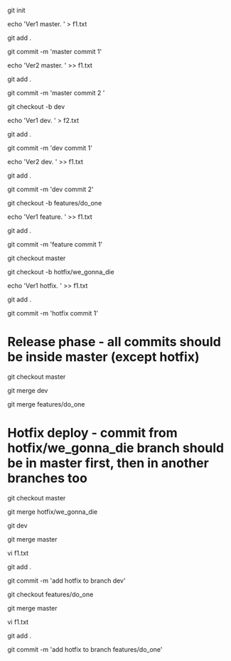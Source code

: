 git init

echo 'Ver1 master. ' > f1.txt

git add .

git commit -m 'master commit 1'

echo 'Ver2 master. ' >> f1.txt

git add .

git commit -m 'master commit 2 '

git checkout -b dev

echo 'Ver1 dev. ' > f2.txt

git add .

git commit -m 'dev commit 1'

echo 'Ver2 dev. ' >> f1.txt

git add .

git commit -m 'dev commit 2'

git checkout -b features/do_one

echo 'Ver1 feature. ' >> f1.txt

git add .

git commit -m 'feature commit 1'

git checkout master

git checkout -b hotfix/we_gonna_die

echo 'Ver1 hotfix. ' >> f1.txt

git add .

git commit -m 'hotfix commit 1'

# Release phase - all commits should be inside master (except hotfix)

git checkout master

git merge dev

git merge features/do_one


# Hotfix deploy - commit from hotfix/we_gonna_die branch should be in master first, then in another branches too

git checkout master

git merge hotfix/we_gonna_die



git dev

git merge master

vi f1.txt

git add .

git commit -m 'add hotfix to branch dev'



git checkout features/do_one

git merge master

vi f1.txt

git add .

git commit -m 'add hotfix to branch features/do_one'